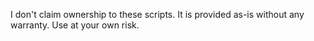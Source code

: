 I don't claim ownership to these scripts. It is provided as-is without any warranty. Use at your own risk.
